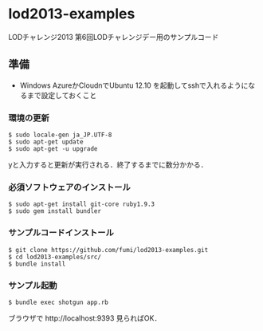 # lod2013-examples

LODチャレンジ2013 第6回LODチャレンジデー用のサンプルコード

## 準備

* Windows AzureかCloudnでUbuntu 12.10 を起動してsshで入れるようになるまで設定しておくこと

### 環境の更新

    $ sudo locale-gen ja_JP.UTF-8
    $ sudo apt-get update
    $ sudo apt-get -u upgrade

yと入力すると更新が実行される．終了するまでに数分かかる．

### 必須ソフトウェアのインストール

    $ sudo apt-get install git-core ruby1.9.3
    $ sudo gem install bundler
    

### サンプルコードインストール

    $ git clone https://github.com/fumi/lod2013-examples.git
    $ cd lod2013-examples/src/
    $ bundle install

### サンプル起動

    $ bundle exec shotgun app.rb

ブラウザで http://localhost:9393 見らればOK．


